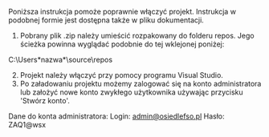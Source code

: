 Poniższa instrukcja pomoże poprawnie włączyć projekt. Instrukcja w podobnej formie jest dostępna także w pliku dokumentacji.

1. Pobrany plik .zip należy umieścić rozpakowany do folderu repos. Jego ścieżka powinna wyglądać podobnie do tej wklejonej poniżej:

C:\Users\*nazwa*\source\repos

2. Projekt należy włączyć przy pomocy programu Visual Studio.
3. Po załadowaniu projektu możemy zalogować się na konto administratora lub założyć nowe konto zwykłego użytkownika
używając przycisku 'Stwórz konto'.

Dane do konta administratora:
Login: admin@osiedlefso.pl
Hasło: ZAQ1@wsx

